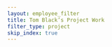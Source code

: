 ```yaml
---
layout: employee_filter
title: Tom Black’s Project Work
filter_type: project
skip_index: true
---
```

